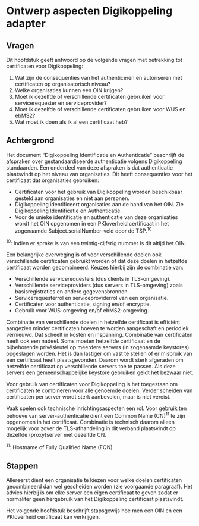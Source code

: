 # Ontwerp aspecten Digikoppeling adapter

## Vragen

Dit hoofdstuk geeft antwoord op de volgende vragen met betrekking tot certificaten voor Digikoppeling:

1. Wat zijn de consequenties van het authenticeren en autoriseren met certificaten op organisatorisch niveau?
1. Welke organisaties kunnen een OIN krijgen?
1. Moet ik dezelfde of verschillende certificaten gebruiken voor servicerequester en serviceprovider?
1. Moet ik dezelfde of verschillende certificaten gebruiken voor WUS en ebMS2?
1. Wat moet ik doen als ik al een certificaat heb?

## Achtergrond

Het document “Digikoppeling Identificatie en Authenticatie” beschrijft de afspraken over gestandaardiseerde authenticatie volgens Digikoppeling standaarden. Een onderdeel van deze afspraken is dat authenticatie plaatsvindt op het niveau van organisaties. Dit heeft consequenties voor het certificaat dat organisaties gebruiken:

- Certificaten voor het gebruik van Digikoppeling worden beschikbaar gesteld aan organisaties en niet aan personen.
- Digikoppeling identificeert organisaties aan de hand van het OIN. Zie Digikoppeling Identificatie en Authenticatie.
- Voor de unieke identificatie en authenticatie van deze organisaties wordt het OIN opgenomen in een PKIoverheid certificaat in het zogenaamde Subject.serialNumber-veld door de TSP.<sup>10</sup>

<sup>10</sup>: Indien er sprake is van een twintig-cijferig nummer is dit altijd het OIN.

Een belangrijke overweging is of voor verschillende doelen ook verschillende certificaten gebruikt worden of dat deze doelen in hetzelfde certificaat worden gecombineerd. Keuzes hierbij zijn de combinatie van:

- Verschillende servicerequesters (dus clients in TLS-omgeving).
- Verschillende serviceproviders (dus servers in TLS-omgeving) zoals basisregistraties en andere gegevensbronnen.
- Servicerequesterrol en serviceproviderrol van een organisatie.
- Certificaten voor authenticatie, signing en/of encryptie.
- Gebruik voor WUS-omgeving en/of ebMS2-omgeving.

Combinatie van verschillende doelen in hetzelfde certificaat is efficiënt aangezien minder certificaten hoeven te worden aangeschaft en periodiek vernieuwd. Dat scheelt in kosten en inspanning. Combinatie van certificaten heeft ook een nadeel. Soms moeten hetzelfde certificaat en de bijbehorende privésleutel op meerdere servers (in zogenaamde keystores) opgeslagen worden. Het is dan lastiger om vast te stellen of er misbruik van een certificaat heeft plaatsgevonden. Daarom wordt sterk afgeraden om hetzelfde certificaat op verschillende servers toe te passen. Als deze servers een gemeenschappelijke keystore gebruiken geldt het bezwaar niet.

Voor gebruik van certificaten voor Digikoppeling is het toegestaan om certificaten te combineren voor alle genoemde doelen. Verder scheiden van certificaten per server wordt sterk aanbevolen, maar is niet vereist.

Vaak spelen ook technische inrichtingsaspecten een rol. Voor gebruik ten behoeve van server-authenticatie dient een Common Name (CN)<sup>11</sup> te zijn opgenomen in het certificaat. Combinatie is technisch daarom alleen mogelijk voor zover de TLS-afhandeling in dit verband plaatsvindt op dezelfde (proxy)server met dezelfde CN.

<sup>11</sup>: Hostname of Fully Qualified Name (FQN).

## Stappen

Allereerst dient een organisatie te kiezen voor welke doelen certificaten gecombineerd dan wel gescheiden worden (zie voorgaande paragraaf). Het advies hierbij is om elke server een eigen certificaat te geven zodat er normaliter geen hergebruik van het Digikoppeling certificaat plaatsvindt.

Het volgende hoofdstuk beschrijft stapsgewijs hoe men een OIN en een PKIoverheid certificaat kan verkrijgen.

